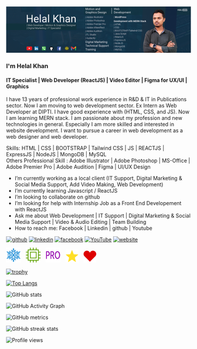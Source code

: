 ![Web Developer (MERN Stack) | IT Specialist | Video Editor](https://github.com/helalkhandev/test-repo/blob/main/linkedin%20Banner-Final.png?raw=true)





### I'm Helal Khan
#### IT Specialist | Web Developer (ReactJS) | Video Editor | Figma for UX/UI | Graphics 

I have 13 years of professional work experience in R&D & IT in Publications sector. Now I am moving to web development sector. Ex Intern as Web Developer at DIPTI. I have good experience with (HTML, CSS, and JS). Now I am learning MERN stack. I am passionate about my profession and new technologies in general. Especially I am more skilled and interested in website development. I want to pursue a career in web development as a web designer and web developer.

Skills: HTML | CSS | BOOTSTRAP | Tailwind CSS | JS | REACTJS | ExpressJS | NodeJS | MongoDB | MySQL  
Others Professional Skill : Adobe Illustrator | Adobe Photoshop | MS-Office | Adobe Premier Pro | Adobe Audition | Figma | UI/UX Design

- I’m currently working as a local client (IT Support, Digital Marketing & Social Media Support, Add Video Making, Web Development)
- I’m currently learning Javascript / ReactJS 
- I’m looking to collaborate on github 
- I’m looking for help with Internship Job as a Front End Developement with ReactJS
- Ask me about Web Development | IT Support | Digital Marketing & Social Media Support | Video & Audio Editing | Team Building 
- How to reach me: Facebook | Linkedin | github | Youtube 


[<img src='https://cdn.jsdelivr.net/npm/simple-icons@3.0.1/icons/github.svg' alt='github' height='40'>](https://github.com/helalkhandev)  [<img src='https://cdn.jsdelivr.net/npm/simple-icons@3.0.1/icons/linkedin.svg' alt='linkedin' height='40'>](https://www.linkedin.com/in/helalkhandev/)  [<img src='https://cdn.jsdelivr.net/npm/simple-icons@3.0.1/icons/facebook.svg' alt='facebook' height='40'>](https://www.facebook.com/helal.khan.923)  [<img src='https://cdn.jsdelivr.net/npm/simple-icons@3.0.1/icons/youtube.svg' alt='YouTube' height='40'>](https://www.youtube.com/@TechTutorHelalKhan)  [<img src='https://cdn.jsdelivr.net/npm/simple-icons@3.0.1/icons/icloud.svg' alt='website' height='40'>](http://www.helal-khan.xyz/)  

<a href='https://archiveprogram.github.com/'><img src='https://raw.githubusercontent.com/acervenky/animated-github-badges/master/assets/acbadge.gif' width='40' height='40'></a> <a href='https://docs.github.com/en/developers'><img src='https://raw.githubusercontent.com/acervenky/animated-github-badges/master/assets/devbadge.gif' width='40' height='40'></a> <a href='https://github.com/pricing'><img src='https://raw.githubusercontent.com/acervenky/animated-github-badges/master/assets/pro.gif' width='40' height='40'></a> <a href='https://stars.github.com/'><img src='https://raw.githubusercontent.com/acervenky/animated-github-badges/master/assets/starbadge.gif' width='35' height='35'></a> <a href='https://docs.github.com/en/github/supporting-the-open-source-community-with-github-sponsors'><img src='https://raw.githubusercontent.com/acervenky/animated-github-badges/master/assets/sponsorbadge.gif' width='35' height='35'></a> 

[![trophy](https://github-profile-trophy.vercel.app/?username=helalkhandev)](https://github.com/ryo-ma/github-profile-trophy)

[![Top Langs](https://github-readme-stats.vercel.app/api/top-langs/?username=helalkhandev)](https://github.com/anuraghazra/github-readme-stats)

![GitHub stats](https://github-readme-stats.vercel.app/api?username=helalkhandev&show_icons=true&count_private=true)  

![GitHub Activity Graph](https://activity-graph.herokuapp.com/graph?username=helalkhandev)  

![GitHub metrics](https://metrics.lecoq.io/helalkhandev)  

![GitHub streak stats](https://streak-stats.demolab.com/?user=helalkhandev)  

![Profile views](https://gpvc.arturio.dev/helalkhandev)  
